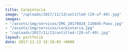 ```yaml
---
title: Carpintaria
image: "/uploads/2017/11/13/untitled-(29-of-49).jpg"
images:
- "/assets/img/servicos/IMG_20170824_110845-Pano.jpg"
- "/assets/img/servicos/carpintaria.jpg"
- "/uploads/2017/11/13/untitled-(29-of-49).jpg"
layout: portfolio
date: 2017-11-13 15:10:03 +0000
---
```

